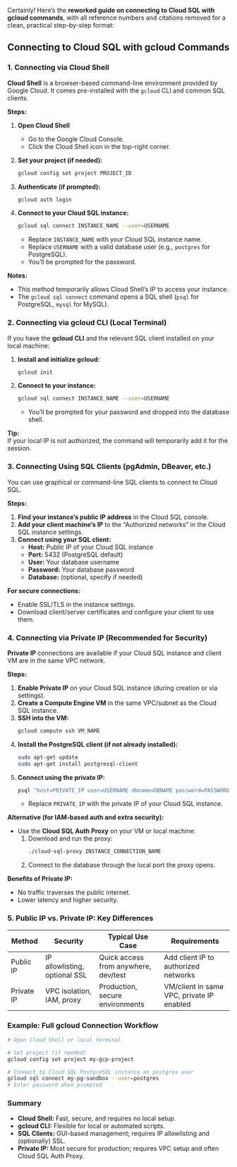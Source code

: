 Certainly! Here’s the **reworked guide on connecting to Cloud SQL with gcloud commands**, with all reference numbers and citations removed for a clean, practical step-by-step format:

## Connecting to Cloud SQL with gcloud Commands

### 1. Connecting via Cloud Shell

**Cloud Shell** is a browser-based command-line environment provided by Google Cloud. It comes pre-installed with the `gcloud` CLI and common SQL clients.

**Steps:**
1. **Open Cloud Shell**  
   - Go to the Google Cloud Console.
   - Click the Cloud Shell icon in the top-right corner.

2. **Set your project (if needed):**
   ```bash
   gcloud config set project PROJECT_ID
   ```

3. **Authenticate (if prompted):**
   ```bash
   gcloud auth login
   ```

4. **Connect to your Cloud SQL instance:**
   ```bash
   gcloud sql connect INSTANCE_NAME --user=USERNAME
   ```
   - Replace `INSTANCE_NAME` with your Cloud SQL instance name.
   - Replace `USERNAME` with a valid database user (e.g., `postgres` for PostgreSQL).
   - You’ll be prompted for the password.

**Notes:**
- This method temporarily allows Cloud Shell’s IP to access your instance.
- The `gcloud sql connect` command opens a SQL shell (`psql` for PostgreSQL, `mysql` for MySQL).

### 2. Connecting via gcloud CLI (Local Terminal)

If you have the **gcloud CLI** and the relevant SQL client installed on your local machine:

1. **Install and initialize gcloud:**
   ```bash
   gcloud init
   ```

2. **Connect to your instance:**
   ```bash
   gcloud sql connect INSTANCE_NAME --user=USERNAME
   ```
   - You’ll be prompted for your password and dropped into the database shell.

**Tip:**  
If your local IP is not authorized, the command will temporarily add it for the session.

### 3. Connecting Using SQL Clients (pgAdmin, DBeaver, etc.)

You can use graphical or command-line SQL clients to connect to Cloud SQL.

**Steps:**
1. **Find your instance’s public IP address** in the Cloud SQL console.
2. **Add your client machine’s IP** to the “Authorized networks” in the Cloud SQL instance settings.
3. **Connect using your SQL client:**  
   - **Host:** Public IP of your Cloud SQL instance  
   - **Port:** 5432 (PostgreSQL default)  
   - **User:** Your database username  
   - **Password:** Your database password  
   - **Database:** (optional, specify if needed)

**For secure connections:**  
- Enable SSL/TLS in the instance settings.
- Download client/server certificates and configure your client to use them.

### 4. Connecting via Private IP (Recommended for Security)

**Private IP** connections are available if your Cloud SQL instance and client VM are in the same VPC network.

**Steps:**
1. **Enable Private IP** on your Cloud SQL instance (during creation or via settings).
2. **Create a Compute Engine VM** in the same VPC/subnet as the Cloud SQL instance.
3. **SSH into the VM:**
   ```bash
   gcloud compute ssh VM_NAME
   ```
4. **Install the PostgreSQL client (if not already installed):**
   ```bash
   sudo apt-get update
   sudo apt-get install postgresql-client
   ```
5. **Connect using the private IP:**
   ```bash
   psql "host=PRIVATE_IP user=USERNAME dbname=DBNAME password=PASSWORD"
   ```
   - Replace `PRIVATE_IP` with the private IP of your Cloud SQL instance.

**Alternative (for IAM-based auth and extra security):**
- Use the **Cloud SQL Auth Proxy** on your VM or local machine:
  1. Download and run the proxy:
     ```bash
     ./cloud-sql-proxy INSTANCE_CONNECTION_NAME
     ```
  2. Connect to the database through the local port the proxy opens.

**Benefits of Private IP:**
- No traffic traverses the public internet.
- Lower latency and higher security.

### 5. Public IP vs. Private IP: Key Differences

| Method       | Security          | Typical Use Case                   | Requirements                        |
|--------------|-------------------|------------------------------------|-------------------------------------|
| Public IP    | IP allowlisting, optional SSL | Quick access from anywhere, dev/test | Add client IP to authorized networks |
| Private IP   | VPC isolation, IAM, proxy    | Production, secure environments    | VM/client in same VPC, private IP enabled |

### Example: Full gcloud Connection Workflow

```bash
# Open Cloud Shell or local terminal

# Set project (if needed)
gcloud config set project my-gcp-project

# Connect to Cloud SQL PostgreSQL instance as postgres user
gcloud sql connect my-pg-sandbox --user=postgres
# Enter password when prompted
```

### Summary

- **Cloud Shell:** Fast, secure, and requires no local setup.
- **gcloud CLI:** Flexible for local or automated scripts.
- **SQL Clients:** GUI-based management; requires IP allowlisting and (optionally) SSL.
- **Private IP:** Most secure for production; requires VPC setup and often Cloud SQL Auth Proxy.

